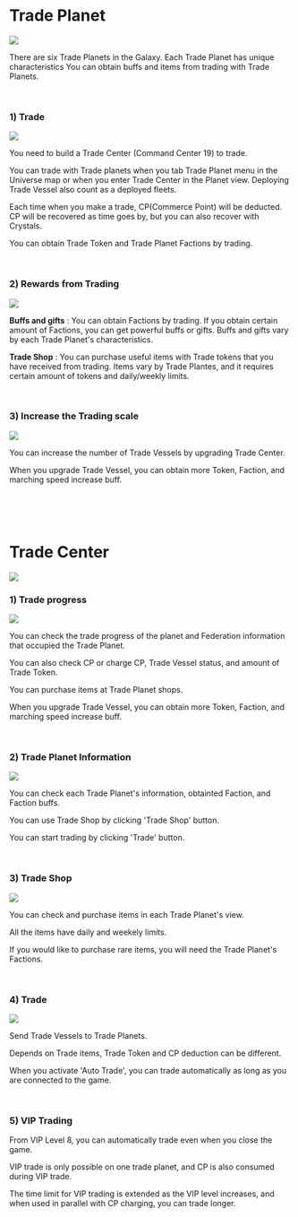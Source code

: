 # Trade Planet

![](http://astrokings.s3.amazonaws.com/html/img/help/1200_00_tradeplanet.jpg)

There are six Trade Planets in the Galaxy.
Each Trade Planet has unique characteristics
You can obtain buffs and items from trading with Trade Planets.

<br>

### 1) Trade

![](http://astrokings.s3.amazonaws.com/html/img/help/1200_01_trade.jpg)

You need to build a Trade Center (Command Center 19) to trade.

You can trade with Trade planets when you tab Trade Planet menu in the Universe map or when you enter Trade Center in the Planet view.
Deploying Trade Vessel also count as a deployed fleets.

Each time when you make a trade, CP(Commerce Point) will be deducted. CP will be recovered as time goes by, but you can also recover with Crystals.

You can obtain Trade Token and Trade Planet Factions by trading. 

<br>

### 2) Rewards from Trading

![](http://astrokings.s3.amazonaws.com/html/img/help/1200_02_reward.jpg)

**Buffs and gifts** : You can obtain Factions by trading. If you obtain certain amount of Factions, you can get powerful buffs or gifts. Buffs and gifts vary by each Trade Planet's characteristics. 

**Trade Shop** : You can purchase useful items with Trade tokens that you have received from trading. Items vary by Trade Plantes, and it requires certain amount of tokens and daily/weekly limits. 

<br>

### 3) Increase the Trading scale

![](http://astrokings.s3.amazonaws.com/html/img/help/1200_03_tradeship.jpg)

You can increase the number of Trade Vessels by upgrading Trade Center. 

When you upgrade Trade Vessel, you can obtain more Token, Faction, and marching speed increase buff.

<br>
<br>
<br>


# Trade Center

![](http://astrokings.s3.amazonaws.com/html/img/help/1200_04_tradecenter.jpg)
<br>

### 1) Trade progress

![](http://astrokings.s3.amazonaws.com/html/img/help/1200_05_tradestatus.jpg)

You can check the trade progress of the planet and Federation information that occupied the Trade Planet.

You can also check CP or charge CP, Trade Vessel status, and amount of Trade Token. 

You can purchase items at Trade Planet shops.

When you upgrade Trade Vessel, you can obtain more Token, Faction, and marching speed increase buff.

<br>

### 2) Trade Planet Information

![](http://astrokings.s3.amazonaws.com/html/img/help/1200_06_planetinfo.jpg)

You can check each Trade Planet's information, obtainted Faction, and Faction buffs.

You can use Trade Shop by clicking 'Trade Shop' button. 

You can start trading by clicking 'Trade' button. 

<br>

### 3) Trade Shop

![](http://astrokings.s3.amazonaws.com/html/img/help/1200_07_tradeshop.jpg)

You can check and purchase items in each Trade Planet's view. 

All the items have daily and weekely limits.

If you would like to purchase rare items, you will need the Trade Planet's Factions.

<br>

### 4) Trade

![](http://astrokings.s3.amazonaws.com/html/img/help/1200_08_sendtrade.jpg)

Send Trade Vessels to Trade Planets.

Depends on Trade items, Trade Token and CP deduction can be different. 

When you activate 'Auto Trade', you can trade automatically as long as you are connected to the game.

<br>

### 5) VIP Trading

From VIP Level 8, you can automatically trade even when you close the game.

VIP trade is only possible on one trade planet, and CP is also consumed during VIP trade.

The time limit for VIP trading is extended as the VIP level increases, and when used in parallel with CP charging, you can trade longer.

<br>